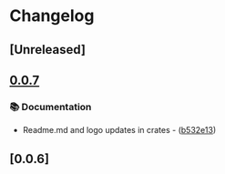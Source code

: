 # Changelog

## [Unreleased]

## [0.0.7](https://github.com/takula-tech/nita-obel/compare/obel_diagnostic-v0.0.6...obel_diagnostic-v0.0.7)

### 📚 Documentation

- Readme.md and logo updates in crates - ([b532e13](https://github.com/takula-tech/nita-obel/commit/b532e13ceface01aa7d69ce563ccce7893b815b6))

## [0.0.6]

